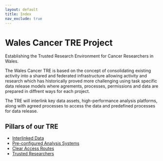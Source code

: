 ```yaml
---
layout: default
title: Index
nav_exclude: true
---
```


# Wales Cancer TRE Project

Establishing the Trusted Research Environment for Cancer Researchers in Wales.

The Wales Cancer TRE is based on the concept of consolidating existing activity into a shared and federated infrastructure allowing activity and research which has historically proved more challenging using task specific data release models where agrements, processes, permissions and data are prepared in diffrent ways for each project.

The TRE will interlink key data assets, high-performance analysis platforms, along with agreed processes to access the data and predefined processes for data release.

## Pillars of our TRE

- [Interlinked Data](data.html)
- [Pre-configured Analysis Systems](systems.html)
- [Clear Access Routes](access.html)
- [Trusted Researchers](trust.html)

